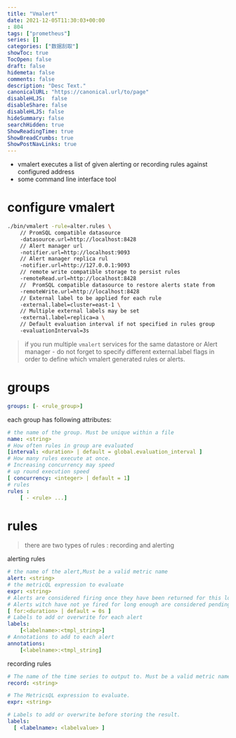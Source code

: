 ```yaml
---
title: "Vmalert"
date: 2021-12-05T11:30:03+00:00
: 804
tags: ["prometheus"]
series: []
categories: ["数据刮取"]
showToc: true
TocOpen: false
draft: false
hidemeta: false
comments: false
description: "Desc Text."
canonicalURL: "https://canonical.url/to/page"
disableHLJS:  false
disableShare: false
disableHLJS: false
hideSummary: false
searchHidden: true
ShowReadingTime: true
ShowBreadCrumbs: true
ShowPostNavLinks: true
---
```



- vmalert executes a list of given alerting or recording rules against configured address
- some command line interface tool

# configure vmalert

```bash
./bin/vmalert -rule=alter.rules \
    // PromSQL compatible datasource
    -datasource.url=http://localhost:8428
    // Alert manager url
    -notifier.url=http://localhost:9093
    // Alert manager replica rul
    -notifier.url=http://127.0.0.1:9093
    // remote write compatible storage to persist rules
    -remoteRead.url=http://localhost:8428
    //  PromSQL compatible datasource to restore alerts state from
    -remoteWrite.url=http://localhost:8428
    // External label to be applied for each rule
    -external.label=cluster=east-1 \
    // Multiple external labels may be set
    -external.label=replica=a \
    // Default evaluation interval if not specified in rules group
    -evaluationInterval=3s
```

> if you run multiple `vmalert` services for the same datastore or Alert manager - do not forget to specify different external.label flags in order to define which vmalert generated rules or alerts.

# groups

```yaml
groups: [- <rule_group>]
```

each group has following attributes:

```yaml
# the name of the group. Must be unique within a file
name: <string>
# How often rules in group are evaluated
[interval: <duration> | default = global.evaluation_interval ]
# How many rules execute at once.
# Increasing concurrency may speed
# up round execution speed
[ concurrency: <integer> | default = 1]
# rules
rules :
    [ - <rule> ...]
```

# rules

> there are two types of rules : recording and alerting

alerting rules

```yaml
# the name of the alert,Must be a valid metric name
alert: <string>
# the metricQL expression to evaluate
expr: <string>
# Alerts are considered firing once they have been returned for this long
# Alerts witch have not ye fired for long enough are considered pending
[ for:<duration> | default = 0s ]
# Labels to add or overwrite for each alert
labels:
    [<labelname>:<tmpl_string>]
# Annotations to add to each alert
annotations:
    [<labelname>:<tmpl_string]
```

recording rules

```yaml
# The name of the time series to output to. Must be a valid metric name.
record: <string>

# The MetricsQL expression to evaluate.
expr: <string>

# Labels to add or overwrite before storing the result.
labels:
  [ <labelname>: <labelvalue> ]
```